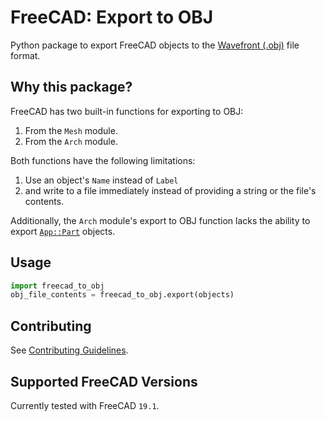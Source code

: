 # FreeCAD: Export to OBJ
Python package to export FreeCAD objects to the [Wavefront (.obj)](https://en.wikipedia.org/wiki/Wavefront_.obj_file) file format.

## Why this package?
FreeCAD has two built-in functions for exporting to OBJ:

1. From the `Mesh` module.
2. From the `Arch` module.

Both functions have the following limitations:

1. Use an object's `Name` instead of `Label`
2. and write to a file immediately instead of providing a string or the file's contents.

Additionally, the `Arch` module's export to OBJ function lacks the ability to export [`App::Part`](https://wiki.freecadweb.org/App_Part) objects.

## Usage

```python
import freecad_to_obj
obj_file_contents = freecad_to_obj.export(objects)
```

## Contributing
See [Contributing Guidelines](./CONTRIBUTING.md).

## Supported FreeCAD Versions
Currently tested with FreeCAD `19.1`.
